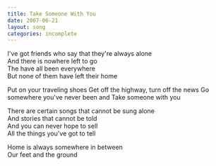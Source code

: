 ```yaml
---
title: Take Someone With You
date: 2007-06-21
layout: song
categories: incomplete
---
```

I've got friends who say that they're always alone  
And there is nowhere left to go  
The have all been everywhere  
But none of them have left their home

<div class="chorus">Put on your traveling shoes  
Get off the highway, turn off the news  
Go somewhere you've never been and  
Take someone with you</div>

There are certain songs that cannot be sung alone  
And stories that cannot be told  
And you can never hope to sell  
All the things you've got to tell

Home is always somewhere in between  
Our feet and the ground
